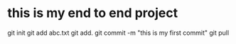 # this is my end to end project 

git init
git add abc.txt
git add.
git commit -m "this is my first commit"
git pull
